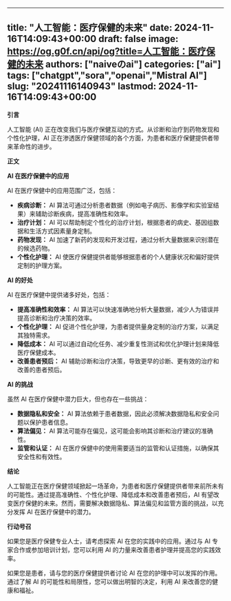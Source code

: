 
---
title: "人工智能：医疗保健的未来"
date: 2024-11-16T14:09:43+00:00
draft: false
image: https://og.g0f.cn/api/og?title=人工智能：医疗保健的未来
authors: ["naiveのai"]
categories: ["ai"]
tags: ["chatgpt","sora","openai","Mistral AI"]
slug: "20241116140943"
lastmod: 2024-11-16T14:09:43+00:00
---
**引言**

人工智能 (AI) 正在改变我们与医疗保健互动的方式。从诊断和治疗到药物发现和个性化护理，AI 正在渗透医疗保健领域的各个方面，为患者和医疗保健提供者带来革命性的进步。

**正文**

**AI 在医疗保健中的应用**

AI 在医疗保健中的应用范围广泛，包括：

* **疾病诊断：** AI 算法可通过分析患者数据（例如电子病历、影像学和实验室结果）来辅助诊断疾病，提高准确性和效率。
* **治疗计划：** AI 可以帮助制定个性化的治疗计划，根据患者的病史、基因组数据和生活方式因素量身定制。
* **药物发现：** AI 加速了新药的发现和开发过程，通过分析大量数据来识别潜在的候选药物。
* **个性化护理：** AI 使医疗保健提供者能够根据患者的个人健康状况和偏好提供定制的护理方案。

**AI 的好处**

AI 在医疗保健中提供诸多好处，包括：

* **提高准确性和效率：** AI 算法可以快速准确地分析大量数据，减少人为错误并提高诊断和治疗决策的效率。
* **个性化护理：** AI 促进个性化护理，为患者提供量身定制的治疗方案，以满足其独特需求。
* **降低成本：** AI 可以通过自动化任务、减少重复性测试和优化护理计划来降低医疗保健成本。
* **改善患者预后：** AI 辅助诊断和治疗决策，导致更早的诊断、更有效的治疗和改善的患者预后。

**AI 的挑战**

虽然 AI 在医疗保健中潜力巨大，但也存在一些挑战：

* **数据隐私和安全：** AI 算法依赖于患者数据，因此必须解决数据隐私和安全问题以保护患者信息。
* **算法偏见：** AI 算法可能存在偏见，这可能会影响其诊断和治疗建议的准确性。
* **监管和认证：** AI 在医疗保健中的使用需要适当的监管和认证措施，以确保其安全性和有效性。

**结论**

人工智能正在医疗保健领域掀起一场革命，为患者和医疗保健提供者带来前所未有的可能性。通过提高准确性、个性化护理、降低成本和改善患者预后，AI 有望改变医疗保健的未来。然而，需要解决数据隐私、算法偏见和监管方面的挑战，以充分发挥 AI 在医疗保健中的潜力。

**行动号召**

如果您是医疗保健专业人士，请考虑探索 AI 在您的实践中的应用。通过与 AI 专家合作或参加培训计划，您可以利用 AI 的力量来改善患者护理并提高您的实践效率。

如果您是患者，请与您的医疗保健提供者讨论 AI 在您的护理中可以发挥的作用。通过了解 AI 的可能性和局限性，您可以做出明智的决定，利用 AI 来改善您的健康和福祉。